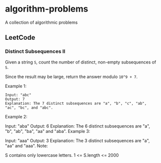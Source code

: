 # algorithm-problems
A collection of algorithmic problems

## LeetCode

### Distinct Subsequences II

Given a string `S`, count the number of distinct, non-empty subsequences of `S`.

Since the result may be large, return the answer modulo `10^9 + 7`.

Example 1:
```
Input: "abc"
Output: 7
Explanation: The 7 distinct subsequences are "a", "b", "c", "ab", "ac", "bc", and "abc".
```

Example 2:

Input: "aba"
Output: 6 Explanation: The 6 distinct subsequences are "a", "b", "ab", "ba", "aa" and "aba".
Example 3:

Input: "aaa"
Output: 3 Explanation: The 3 distinct subsequences are "a", "aa" and "aaa".
Note:

S contains only lowercase letters.
1 <= S.length <= 2000
